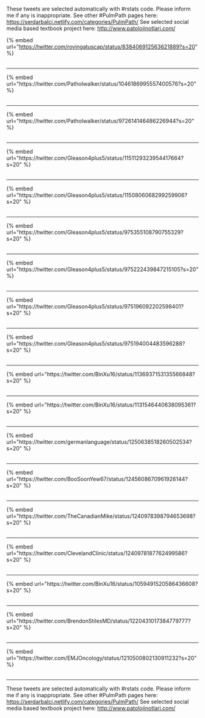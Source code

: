 

These tweets are selected automatically with #rstats code. Please inform me if any is inappropriate.
See other #PulmPath pages here: https://serdarbalci.netlify.com/categories/PulmPath/ 
See selected social media based textbook project here: http://www.patolojinotlari.com/

{% embed url="https://twitter.com/rovingatuscap/status/838406912563621889?s=20" %}<br>
<br>
<hr>
{% embed url="https://twitter.com/Patholwalker/status/1046186995557400576?s=20" %}<br>
<br>
<hr>
{% embed url="https://twitter.com/Patholwalker/status/972614146486226944?s=20" %}<br>
<br>
<hr>
{% embed url="https://twitter.com/Gleason4plus5/status/1151129323954417664?s=20" %}<br>
<br>
<hr>
{% embed url="https://twitter.com/Gleason4plus5/status/1150806068299259906?s=20" %}<br>
<br>
<hr>
{% embed url="https://twitter.com/Gleason4plus5/status/975355108790755329?s=20" %}<br>
<br>
<hr>
{% embed url="https://twitter.com/Gleason4plus5/status/975222439847215105?s=20" %}<br>
<br>
<hr>
{% embed url="https://twitter.com/Gleason4plus5/status/975196092202598401?s=20" %}<br>
<br>
<hr>
{% embed url="https://twitter.com/Gleason4plus5/status/975194004483596288?s=20" %}<br>
<br>
<hr>
{% embed url="https://twitter.com/BinXu16/status/1136937153135566848?s=20" %}<br>
<br>
<hr>
{% embed url="https://twitter.com/BinXu16/status/1131546440638095361?s=20" %}<br>
<br>
<hr>
{% embed url="https://twitter.com/germanlanguage/status/1250638518260502534?s=20" %}<br>
<br>
<hr>
{% embed url="https://twitter.com/BooSoonYew67/status/1245608670961926144?s=20" %}<br>
<br>
<hr>
{% embed url="https://twitter.com/TheCanadianMike/status/1240978398794653698?s=20" %}<br>
<br>
<hr>
{% embed url="https://twitter.com/ClevelandClinic/status/1240978187762499586?s=20" %}<br>
<br>
<hr>
{% embed url="https://twitter.com/BinXu16/status/1059491520586436608?s=20" %}<br>
<br>
<hr>
{% embed url="https://twitter.com/BrendonStilesMD/status/1220431017384779777?s=20" %}<br>
<br>
<hr>
{% embed url="https://twitter.com/EMJOncology/status/1210500802130911232?s=20" %}<br>
<br>
<hr>


These tweets are selected automatically with #rstats code. Please inform me if any is inappropriate.
See other #PulmPath pages here: https://serdarbalci.netlify.com/categories/PulmPath/ 
See selected social media based textbook project here: http://www.patolojinotlari.com/
